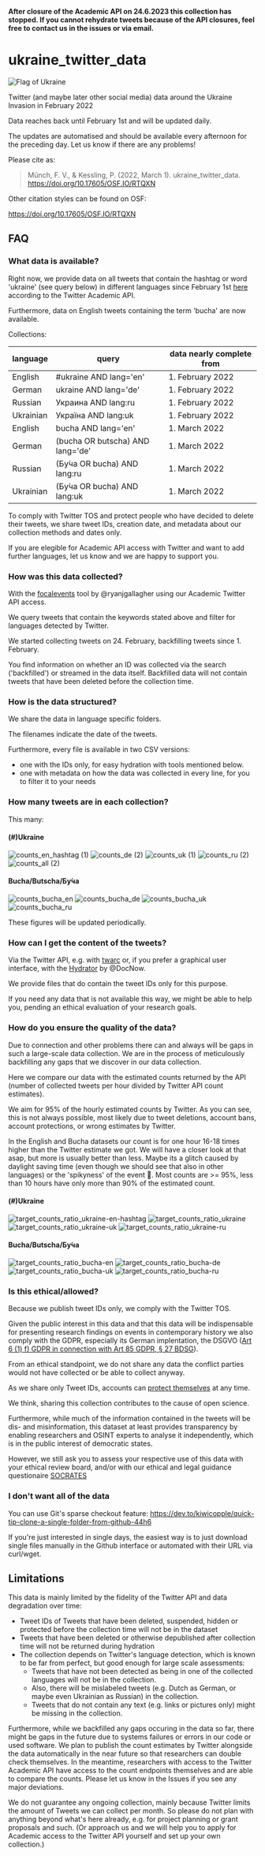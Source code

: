 **After closure of the Academic API on 24.6.2023 this collection has stopped. If you cannot rehydrate tweets because of the API closures, feel free to contact us in the issues or via email.**

# ukraine_twitter_data

![Flag of Ukraine](https://upload.wikimedia.org/wikipedia/commons/thumb/4/49/Flag_of_Ukraine.svg/320px-Flag_of_Ukraine.svg.png)

Twitter (and maybe later other social media) data around the Ukraine Invasion in February 2022

Data reaches back until February 1st and will be updated daily.

The updates are automatised and should be available every afternoon for the preceding day. Let us know if there are any problems!

Please cite as:

> Münch, F. V., & Kessling, P. (2022, March 1). ukraine_twitter_data. https://doi.org/10.17605/OSF.IO/RTQXN

Other citation styles can be found on OSF:

<https://doi.org/10.17605/OSF.IO/RTQXN>

## FAQ

### What data is available?

Right now, we provide data on all tweets that contain the hashtag or word 'ukraine' (see query below) in different languages since February 1st [here](Twitter/) according to the Twitter Academic API.

Furthermore, data on English tweets containing the term 'bucha' are now available.

Collections:

| language                               | query                              | data nearly complete from    |
| -------------------------------------- | ---------------------------------- | ---------------------------- |
| English                                |  #ukraine AND lang='en'            | 1. February 2022             |
| German                                 |  ukraine AND lang='de'             | 1. February 2022             |
| Russian                                |  Украина AND lang:ru               | 1. February 2022             |
| Ukrainian                              |  Україна AND lang:uk               | 1. February 2022             |
| English                                |  bucha AND lang='en'               | 1. March 2022                |
| German                                 |  (bucha OR butscha) AND lang='de'  | 1. March 2022                |
| Russian                                |  (Бу́ча OR bucha) AND lang:ru       | 1. March 2022                |
| Ukrainian                              |  (Бу́ча OR bucha) AND lang:uk       | 1. March 2022                |


To comply with Twitter TOS and protect people who have decided to delete their tweets, we share tweet IDs, creation date, and metadata about our collection methods and dates only.

If you are elegible for Academic API access with Twitter and want to add further languages, let us know and we are happy to support you.

### How was this data collected?

With the [focalevents](https://github.com/ryanjgallagher/focalevents) tool by @ryanjgallagher using our Academic Twitter API access.

We query tweets that contain the keywords stated above and filter for languages detected by Twitter.

We started collecting tweets on 24. February, backfilling tweets since 1. February.

You find information on whether an ID was collected via the search ('backfilled') or streamed in the data itself. Backfilled data will not contain tweets that have been deleted before the collection time.

### How is the data structured?

We share the data in language specific folders.

The filenames indicate the date of the tweets.

Furthermore, every file is available in two CSV versions:

* one with the IDs only, for easy hydration with tools mentioned below.
* one with metadata on how the data was collected in every line, for you to filter it to your needs

### How many tweets are in each collection?

This many:

#### (\#)Ukraine

![counts_en_hashtag (1)](https://user-images.githubusercontent.com/8951994/157707823-c072c965-9ee3-4fd0-8304-1e144eebd85b.png)
![counts_de (2)](https://user-images.githubusercontent.com/8951994/157707495-280d8925-94e8-4b64-a33c-c715b76f9dd4.png)
![counts_uk (1)](https://user-images.githubusercontent.com/8951994/157707739-8aa1bb4e-0c53-45bd-973f-ef244fbdad3f.png)
![counts_ru (2)](https://user-images.githubusercontent.com/8951994/157707219-451b90de-cd36-4c6c-9cc7-69b9239be3b7.png)
![counts_all (2)](https://user-images.githubusercontent.com/8951994/157707084-d8766e31-a43d-42a7-bda5-0851e6040a53.png)

#### Bucha/Butscha/Бу́ча

![counts_bucha_en](https://user-images.githubusercontent.com/8951994/163465221-e515eedf-dc6c-456b-835c-8ff1c3bd691c.png)
![counts_bucha_de](https://user-images.githubusercontent.com/8951994/163465234-5a6b25d4-76c5-4a45-aeb2-2209aa0c1c5e.png)
![counts_bucha_uk](https://user-images.githubusercontent.com/8951994/163465249-d6994f5b-a361-4424-8590-9369b4e4e8b1.png)
![counts_bucha_ru](https://user-images.githubusercontent.com/8951994/163465252-207f1d0d-1f9d-4215-910e-9d93c6a06be9.png)

These figures will be updated periodically.

### How can I get the content of the tweets?

Via the Twitter API, e.g. with [twarc](https://twarc-project.readthedocs.io/en/latest/twarc2_en_us/#hydrate) or, if you prefer a graphical user interface, with the [Hydrator](https://github.com/DocNow/hydrator) by @DocNow.

We provide files that do contain the tweet IDs only for this purpose.

If you need any data that is not available this way, we might be able to help you, pending an ethical evaluation of your research goals.

### How do you ensure the quality of the data?

Due to connection and other problems there can and always will be gaps in such a large-scale data collection. We are in the process of meticulously backfilling any gaps that we discover in our data collection.

Here we compare our data with the estimated counts returned by the API (number of collected tweets per hour divided by Twitter API count estimates).

We aim for 95% of the hourly estimated counts by Twitter. As you can see, this is not always possible, most likely due to tweet deletions, account bans, account protections, or wrong estimates by Twitter.

In the English and Bucha datasets our count is for one hour 16-18 times higher than the Twitter estimate we got. We will have a closer look at that asap, but more is usually better than less. Maybe its a glitch caused by daylight saving time (even though we should see that also in other languages) or the 'spikyness' of the event 🤷. Most counts are >= 95%, less than 10 hours have only more than 90% of the estimated count.

#### (\#)Ukraine

![target_counts_ratio_ukraine-en-hashtag](https://user-images.githubusercontent.com/8951994/157718253-e40451d8-bdd3-48e6-bfb6-e46106397275.png)
![target_counts_ratio_ukraine](https://user-images.githubusercontent.com/8951994/157718292-60642ecc-8443-4762-9204-87fceac135d3.png)
![target_counts_ratio_ukraine-uk](https://user-images.githubusercontent.com/8951994/157718338-99d88bd2-7bc3-4c3f-ad9d-9e0cf5545a36.png)
![target_counts_ratio_ukraine-ru](https://user-images.githubusercontent.com/8951994/157718371-ce2748b3-3406-4381-bf9c-da1b9ad115b6.png)

#### Bucha/Butscha/Бу́ча

![target_counts_ratio_bucha-en](https://user-images.githubusercontent.com/8951994/163465293-fd457b95-d64b-4664-bfb5-a1549fb1987b.png)
![target_counts_ratio_bucha-de](https://user-images.githubusercontent.com/8951994/163465305-b6759f0e-2e7d-4190-a00d-05c3795b3f18.png)
![target_counts_ratio_bucha-uk](https://user-images.githubusercontent.com/8951994/163465321-79757285-2065-476c-8d39-be2834e9aced.png)
![target_counts_ratio_bucha-ru](https://user-images.githubusercontent.com/8951994/163465334-04f5ff6d-bdc5-4e32-9cab-8b2b07ba6a9d.png)


### Is this ethical/allowed?

Because we publish tweet IDs only, we comply with the Twitter TOS.

Given the public interest in this data and that this data will be indispensable for presenting research findings on events in contemporary history we also comply with the GDPR, especially its German implentation, the DSGVO ([Art 6 (1) f) GDPR in connection with Art 85 GDPR, § 27 BDSG](https://leibniz-hbi.github.io/socrates/#41-legal-gdpr-and-the-german-federal-data-protection-act)).

From an ethical standpoint, we do not share any data the conflict parties would not have collected or be able to collect anyway.

As we share only Tweet IDs, accounts can [protect themselves](https://twitter.com/TwitterSafety/status/1496698664747687942?ref_src=twsrc%5Etfw%7Ctwcamp%5Etweetembed%7Ctwterm%5E1496698664747687942%7Ctwgr%5E%7Ctwcon%5Es1_&ref_url=https%3A%2F%2Fwww.tagesschau.de%2Fausland%2Famerika%2Fsocial-media-sicherheit-ukraine-101.html) at any time.

We think, sharing this collection contributes to the cause of open science.

Furthermore, while much of the information contained in the tweets will be dis- and misinformation, this dataset at least provides transparency by enabling researchers and OSINT experts to analyse it independently, which is in the public interest of democratic states.

However, we still ask you to assess your respective use of this data with your ethical review board, and/or with our ethical and legal guidance questionaire [SOCRATES](<https://leibniz-hbi.github.io/socrates/#41-legal-gdpr-and-the-german-federal-data-protection-act>)

### I don't want all of the data

You can use Git's sparse checkout feature: https://dev.to/kiwicopple/quick-tip-clone-a-single-folder-from-github-44h6

If you're just interested in single days, the easiest way is to just download single files manually in the Github interface or automated with their URL via curl/wget.

## Limitations

This data is mainly limited by the fidelity of the Twitter API and data degradation over time:

* Tweet IDs of Tweets that have been deleted, suspended, hidden or protected before the collection time will not be in the dataset
* Tweets that have been deleted or otherwise depublished after collection time will not be returned during hydration
* The collection depends on Twitter's language detection, which is known to be far from perfect, but good enough for large scale assessments:
  * Tweets that have not been detected as being in one of the collected languages will not be in the collection.
  * Also, there will be mislabeled tweets (e.g. Dutch as German, or maybe even Ukrainian as Russian) in the collection.
  * Tweets that do not contain any text (e.g. links or pictures only) might be missing in the collection.

Furthermore, while we backfilled any gaps occuring in the data so far, there might be gaps in the future due to systems failures or errors in our code or used software. We plan to publish the count estimates by Twitter alongside the data automatically in the near future so that researchers can double check themselves. In the meantime, researchers with access to the Twitter Academic API have access to the count endpoints themselves and are able to compare the counts. Please let us know in the Issues if you see any major deviations.

We do not guarantee any ongoing collection, mainly because Twitter limits the amount of Tweets we can collect per month. So please do not plan with anything beyond what's here already, e.g. for project planning or grant proposals and such. (Or approach us and we will help you to apply for Academic access to the Twitter API yourself and set up your own collection.)
